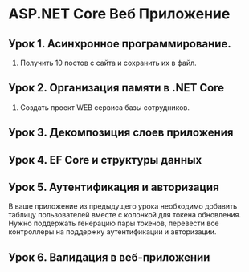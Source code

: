 # ASP.NET Core Веб Приложение
## Урок 1. Асинхронное программирование.
1. Получить 10 постов с сайта и сохранить их в файл.

## Урок 2. Организация памяти в .NET Core
1. Создать проект WEB сервиса базы сотрудников.

## Урок 3. Декомпозиция слоев приложения

## Урок 4. EF Core и структуры данных

## Урок 5. Аутентификация и авторизация
В ваше приложение из предыдущего урока необходимо добавить таблицу пользователей вместе с
колонкой для токена обновления. Нужно поддержать генерацию пары токенов, перевести все
контроллеры на поддержку аутентификации и авторизации.

## Урок 6. Валидация в веб-приложении